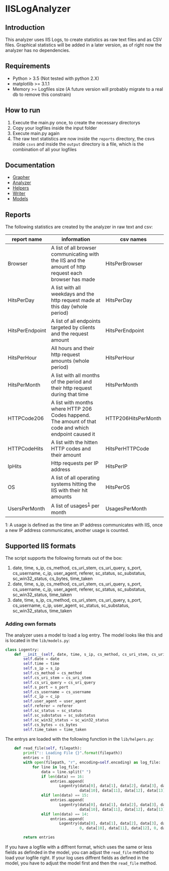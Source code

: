# IISLogAnalyzer

## Introduction

This analyzer uses IIS Logs, to create statistics as raw text files and as CSV files. Graphical statistics will be added in a later version, as of right now the analyzer has no dependencies.

## Requirements

+ Python > 3.5 (Not tested with python 2.X)
+ matplotlib >= 3.1.1
+ Memory >= Logfiles size (A future version will probably migrate to a real db to remove this constrain)

## How to run

1. Execute the main.py once, to create the necessary directorys
2. Copy your logfiles inside the input folder
3. Execute main.py again
4. The raw text statistics are now inside the `reports` directory, the csvs inside `csvs` and inside the `output` directory is a file, which is the combination of all your logfiles

## Documentation

+ [Grapher](https://supporterino.github.io/IISLogAnalyzer/grapher.html)
+ [Analyzer](https://supporterino.github.io/IISLogAnalyzer/analyzer.html)
+ [Helpers](https://supporterino.github.io/IISLogAnalyzer/helpers.html)
+ [Writer](https://supporterino.github.io/IISLogAnalyzer/writer.html)
+ [Models](https://supporterino.github.io/IISLogAnalyzer/models.html)

## Reports

The following statistics are created by the analyzer in raw text and csv:

|report name|information|csv names|
|-----------|-----------|---------|
|Browser|A list of all browser communicating with the IIS and the amount of http request each browser has made|HitsPerBrowser|
|HitsPerDay|A list with all weekdays and the http request made at this day (whole period)|HitsPerDay|
|HitsPerEndpoint|A list of all endpoints targeted by clients and the request amount|HitsPerEndpoint|
|HitsPerHour|All hours and their http request amounts (whole period)|HitsPerHour|
|HitsPerMonth|A list with all months of the period and their http request during that time|HitsPerMonth|
|HTTPCode206|A list with months where HTTP 206 Codes happend. The amount of that code and which endpoint caused it|HTTP206HitsPerMonth|
|HTTPCodeHits|A list with the hitten HTTP codes and their amount|HitsPerHTTPCode|
|IpHits|Http requests per IP address|HitsPerIP|
|OS|A list of all operating systems hitting the IIS with their hit amounts|HitsPerOS|
|UsersPerMonth|A list of usages<sup>[1](#myfootnote1)</sup> per month|UsagesPerMonth|

<a name="myfootnote1">1</a>: A usage is defined as the time an IP address communicates with IIS, once a new IP address communicates, another usage is counted.

## Supported IIS formats

The script supports the following formats out of the box:

1. date, time, s_ip, cs_method, cs_uri_stem, cs_uri_query, s_port, cs_username, c_ip, user_agent, referer, sc_status, sc_substatus, sc_win32_status, cs_bytes, time_taken
2. date, time, s_ip, cs_method, cs_uri_stem, cs_uri_query, s_port, cs_username, c_ip, user_agent, referer, sc_status, sc_substatus, sc_win32_status, time_taken
3. date, time, s_ip, cs_method, cs_uri_stem, cs_uri_query, s_port, cs_username, c_ip, user_agent, sc_status, sc_substatus, sc_win32_status, time_taken

### Adding own formats

The analyzer uses a model to load a log entry. The model looks like this and is located in the `lib/models.py`:
```python
class Logentry:
    def __init__(self, date, time, s_ip, cs_method, cs_uri_stem, cs_uri_query, s_port, cs_username, c_ip, user_agent, referer, sc_status, sc_substatus, sc_win32_status, cs_bytes, time_taken):
        self.date = date
        self.time = time
        self.s_ip = s_ip
        self.cs_method = cs_method
        self.cs_uri_stem = cs_uri_stem
        self.cs_uri_query = cs_uri_query
        self.s_port = s_port
        self.cs_username = cs_username
        self.c_ip = c_ip
        self.user_agent = user_agent
        self.referer = referer
        self.sc_status = sc_status
        self.sc_substatus = sc_substatus
        self.sc_win32_status = sc_win32_status
        self.cs_bytes = cs_bytes
        self.time_taken = time_taken
```

The entrys are loaded with the following function in the `lib/helpers.py`:
```python
    def read_file(self, filepath):
        print(":: Loading File {}".format(filepath))
        entries = []
        with open(filepath, "r", encoding=self.encoding) as log_file:
            for line in log_file:
                data = line.split(" ")
                if len(data) == 16:
                    entries.append(
                        Logentry(data[0], data[1], data[2], data[3], data[4], data[5], data[6], data[7], data[8], data[9],
                                 data[10], data[11], data[12], data[13], data[14], data[15]))
                elif len(data) == 15:
                    entries.append(
                        Logentry(data[0], data[1], data[2], data[3], data[4], data[5], data[6], data[7], data[8], data[9],
                                 data[10], data[11], data[12], data[13], 0, data[14]))
                elif len(data) == 14:
                    entries.append(
                        Logentry(data[0], data[1], data[2], data[3], data[4], data[5], data[6], data[7], data[8], data[9],
                                 0, data[10], data[11], data[12], 0, data[13]))

        return entries
```

If you have a logfile with a diffrent format, which uses the same or less fields as definded in the model, you can adjust the `read_file` method to load your logfile right. If your log uses diffrent fields as defined in the model, you have to adjust the model first and then the `read_file` method. 
